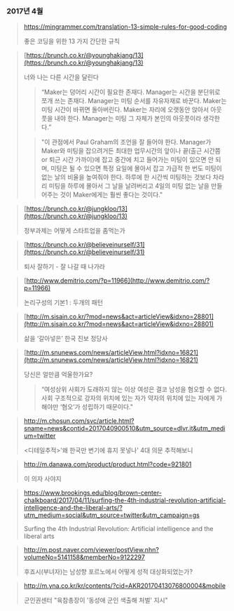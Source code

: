 ### 2017년 4월
> https://mingrammer.com/translation-13-simple-rules-for-good-coding
>
> 좋은 코딩을 위한 13 가지 간단한 규칙

> [https://brunch.co.kr/@younghakjang/13](https://brunch.co.kr/@younghakjang/13)
>
> 너와 나는 다른 시간을 달린다
>
> > “Maker는 덩어리 시간이 필요한 존재다. Manager는 시간을 분단위로 쪼개 쓰는 존재다. Manager는 미팅 순서를 자유자재로 바꾼다. Maker는 미팅 시간이 바뀌면 돌아버린다. Maker는 자리에 오랫동안 앉아서 아웃풋을 내야 한다. Manager는 미팅 그 자체가 본인의 아웃풋이라 생각한다.”
>
> > "이 관점에서 Paul Graham의 조언을 잘 들어야 한다. Manager가 Maker와 미팅을 잡으려거든 최대한 업무시간의 앞이나 끝(출근 시간쯤 or 퇴근 시간 가까이)에 잡고 중간에 치고 들어가는 미팅이 있으면 안 되며, 미팅은 될 수 있으면 특정 요일에 몰아서 잡고 가급적 한 번도 미팅이 없는 날의 비율을 높여줘야 한다. 하루에 한 시간씩 미팅하는 것보다 차라리 미팅을 하루에 몰아서 그 날을 날려버리고 4일의 미팅 없는 날을 만들어주는 것이 Maker에게는 훨씬 좋다는 것이다."

> [https://brunch.co.kr/@jungkloo/13](https://brunch.co.kr/@jungkloo/13)
>
> 정부과제는 어떻게 스타트업을 좀먹는가

> [https://brunch.co.kr/@believeinurself/31](https://brunch.co.kr/@believeinurself/31)
>
> 퇴사 잘하기 - 잘 나갈 때 나가라

> [http://www.demitrio.com/?p=11966](http://www.demitrio.com/?p=11966)
>
> 논리구성의 기본1 : 두개의 패턴

> [http://m.sisain.co.kr/?mod=news&act=articleView&idxno=28801](http://m.sisain.co.kr/?mod=news&act=articleView&idxno=28801)
>
> 삶을 ‘갈아넣은’ 한국 진보 정당사

> [http://m.snunews.com/news/articleView.html?idxno=16821](http://m.snunews.com/news/articleView.html?idxno=16821)
>
> 당신은 얼만큼 억울한가요?
>
> > “여성상위 사회가 도래하지 않는 이상 여성은 결코 남성을 혐오할 수 없다. 사회 구조적으로 강자의 위치에 있는 자가 약자의 위치에 있는 자에게 가해야만 ‘혐오’가 성립하기 때문이다."

> http://m.chosun.com/svc/article.html?sname=news&contid=2017040900510&utm_source=dlvr.it&utm_medium=twitter
>
> <디테일추적>'왜 한국만 변기에 휴지 못넣나' 4대 의문 추적해보니

> http://m.danawa.com/product/product.html?code=921801
>
> 이 의자 사야지

> https://www.brookings.edu/blog/brown-center-chalkboard/2017/04/11/surfing-the-4th-industrial-revolution-artificial-intelligence-and-the-liberal-arts/?utm_medium=social&utm_source=twitter&utm_campaign=gs
>
> Surfing the 4th Industrial Revolution: Artificial intelligence and the liberal arts

> http://m.post.naver.com/viewer/postView.nhn?volumeNo=5141158&memberNo=9122297
>
> 후죠시(부녀자)는 남성향 포르노에서 어떻게 성적 대상화되었는가?

> http://m.yna.co.kr/kr/contents/?cid=AKR20170413076800004&mobile
>
> 군인권센터 "육참총장이 '동성애 군인 색출해 처벌' 지시"


